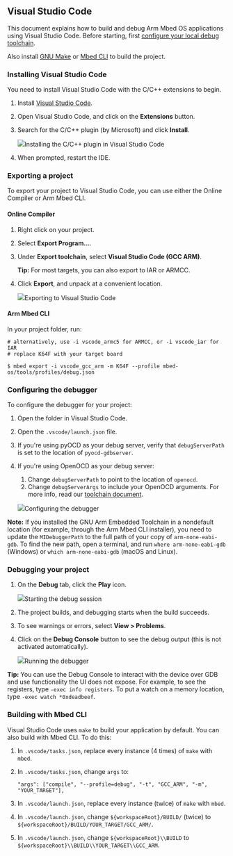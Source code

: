 ## Visual Studio Code

This document explains how to build and debug Arm Mbed OS applications using Visual Studio Code. Before starting, first [configure your local debug toolchain](/docs/development/tools/setting-up-a-local-debug-toolchain.html).

Also install [GNU Make](https://www.gnu.org/software/make/) or [Mbed CLI](/docs/development/tools/developing-mbed-cli.html) to build the project.

### Installing Visual Studio Code

You need to install Visual Studio Code with the C/C++ extensions to begin.

1. Install [Visual Studio Code](https://code.visualstudio.com).
1. Open Visual Studio Code, and click on the **Extensions** button.
1. Search for the C/C++ plugin (by Microsoft) and click **Install**.

    <span class="images">![](https://s3-us-west-2.amazonaws.com/mbed-os-docs-images/vscode2.png)<span>Installing the C/C++ plugin in Visual Studio Code</span></span>

1. When prompted, restart the IDE.

### Exporting a project

To export your project to Visual Studio Code, you can use either the Online Compiler or Arm Mbed CLI.

#### Online Compiler

1. Right click on your project.
1. Select **Export Program...**.
1. Under **Export toolchain**, select **Visual Studio Code (GCC ARM)**.

    <span class="tips">**Tip:** For most targets, you can also export to IAR or ARMCC.</span>

1. Click **Export**, and unpack at a convenient location.

    <span class="images">![](https://s3-us-west-2.amazonaws.com/mbed-os-docs-images/vscode1.png)<span>Exporting to Visual Studio Code</span></span>

#### Arm Mbed CLI

In your project folder, run:

```
# alternatively, use -i vscode_armc5 for ARMCC, or -i vscode_iar for IAR
# replace K64F with your target board

$ mbed export -i vscode_gcc_arm -m K64F --profile mbed-os/tools/profiles/debug.json
```

### Configuring the debugger

To configure the debugger for your project:

1. Open the folder in Visual Studio Code.
1. Open the `.vscode/launch.json` file.
1. If you're using pyOCD as your debug server, verify that `debugServerPath` is set to the location of `pyocd-gdbserver`.
1. If you're using OpenOCD as your debug server:
     1. Change `debugServerPath` to point to the location of `openocd`.
     1. Change `debugServerArgs` to include your OpenOCD arguments. For more info, read our [toolchain document](/docs/development/tools/exporting.html).

    <span class="images">![](https://s3-us-west-2.amazonaws.com/mbed-os-docs-images/vscode3.png)<span>Configuring the debugger</span></span>

<span class="notes">**Note:** If you installed the GNU Arm Embedded Toolchain in a nondefault location (for example, through the Arm Mbed CLI installer), you need to update the `MIDebuggerPath` to the full path of your copy of `arm-none-eabi-gdb`. To find the new path, open a terminal, and run `where arm-none-eabi-gdb` (Windows) or `which arm-none-eabi-gdb` (macOS and Linux).</span>

### Debugging your project

1. On the **Debug** tab, click the **Play** icon.

    <span class="images">![](https://s3-us-west-2.amazonaws.com/mbed-os-docs-images/vscode4.png)<span>Starting the debug session</span></span>

1. The project builds, and debugging starts when the build succeeds.
1. To see warnings or errors, select **View > Problems**.
1. Click on the **Debug Console** button to see the debug output (this is not activated automatically).

    <span class="images">![](https://s3-us-west-2.amazonaws.com/mbed-os-docs-images/vscode5.png)<span>Running the debugger</span></span>

<span class="tips">**Tip:** You can use the Debug Console to interact with the device over GDB and use functionality the UI does not expose. For example, to see the registers, type `-exec info registers`. To put a watch on a memory location, type `-exec watch *0xdeadbeef`.</span>

### Building with Mbed CLI

Visual Studio Code uses `make` to build your application by default. You can also build with Mbed CLI. To do this:

1. In `.vscode/tasks.json`, replace every instance (4 times) of `make` with `mbed`.
1. In `.vscode/tasks.json`, change `args` to:

    ```
    "args": ["compile", "--profile=debug", "-t", "GCC_ARM", "-m", "YOUR_TARGET"],
    ```

1. In `.vscode/launch.json`, replace every instance (twice) of `make` with `mbed`.
1. In `.vscode/launch.json`, change `${workspaceRoot}/BUILD/` (twice) to `${workspaceRoot}/BUILD/YOUR_TARGET/GCC_ARM/`.
1. In `.vscode/launch.json`, change `${workspaceRoot}\\BUILD` to `${workspaceRoot}\\BUILD\\YOUR_TARGET\\GCC_ARM`.
